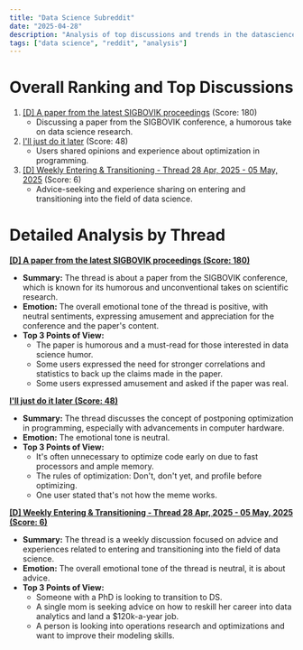 ```yaml
---
title: "Data Science Subreddit"
date: "2025-04-28"
description: "Analysis of top discussions and trends in the datascience subreddit"
tags: ["data science", "reddit", "analysis"]
---
```


# Overall Ranking and Top Discussions
1.  [[D] A paper from the latest SIGBOVIK proceedings](https://i.redd.it/ophkf4pkpkxe1.jpeg) (Score: 180)
    *   Discussing a paper from the SIGBOVIK conference, a humorous take on data science research.
2.  [I'll just do it later](https://i.redd.it/cfhnln9yamxe1.jpeg) (Score: 48)
    *   Users shared opinions and experience about optimization in programming.
3.  [[D] Weekly Entering & Transitioning - Thread 28 Apr, 2025 - 05 May, 2025](https://www.reddit.com/r/datascience/comments/1k9momp/weekly_entering_transitioning_thread_28_apr_2025/) (Score: 6)
    *   Advice-seeking and experience sharing on entering and transitioning into the field of data science.

# Detailed Analysis by Thread
**[[D] A paper from the latest SIGBOVIK proceedings (Score: 180)](https://i.redd.it/ophkf4pkpkxe1.jpeg)**
*  **Summary:**  The thread is about a paper from the SIGBOVIK conference, which is known for its humorous and unconventional takes on scientific research.
*  **Emotion:** The overall emotional tone of the thread is positive, with neutral sentiments, expressing amusement and appreciation for the conference and the paper's content.
*  **Top 3 Points of View:**
    *   The paper is humorous and a must-read for those interested in data science humor.
    *   Some users expressed the need for stronger correlations and statistics to back up the claims made in the paper.
    *   Some users expressed amusement and asked if the paper was real.

**[I'll just do it later (Score: 48)](https://i.redd.it/cfhnln9yamxe1.jpeg)**
*  **Summary:**  The thread discusses the concept of postponing optimization in programming, especially with advancements in computer hardware.
*  **Emotion:** The emotional tone is neutral.
*  **Top 3 Points of View:**
    *   It's often unnecessary to optimize code early on due to fast processors and ample memory.
    *   The rules of optimization: Don't, don't yet, and profile before optimizing.
    *   One user stated that's not how the meme works.

**[[D] Weekly Entering & Transitioning - Thread 28 Apr, 2025 - 05 May, 2025 (Score: 6)](https://www.reddit.com/r/datascience/comments/1k9momp/weekly_entering_transitioning_thread_28_apr_2025/)**
*  **Summary:**  The thread is a weekly discussion focused on advice and experiences related to entering and transitioning into the field of data science.
*  **Emotion:** The overall emotional tone of the thread is neutral, it is about advice.
*  **Top 3 Points of View:**
    *   Someone with a PhD is looking to transition to DS.
    *   A single mom is seeking advice on how to reskill her career into data analytics and land a $120k-a-year job.
    *   A person is looking into operations research and optimizations and want to improve their modeling skills.
